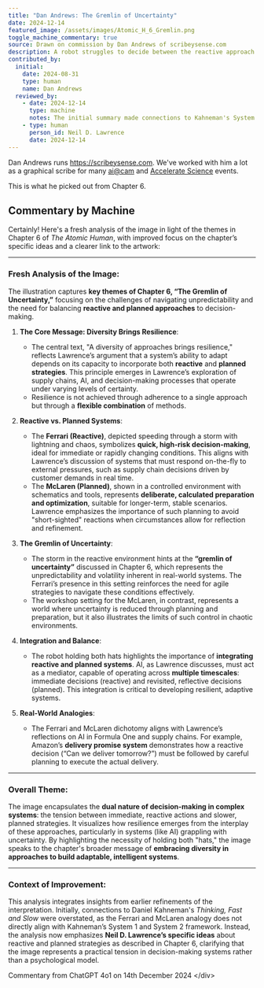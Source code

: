 ```yaml
---
title: "Dan Andrews: The Gremlin of Uncertainty"
date: 2024-12-14
featured_image: /assets/images/Atomic_H_6_Gremlin.png
toggle_machine_commentary: true
source: Drawn on commission by Dan Andrews of scribeysense.com
description: A robot struggles to decide between the reactive approach of Ferrari and the planned approach of McLaren.
contributed_by:
  initial:
    date: 2024-08-31
    type: human
    name: Dan Andrews
  reviewed_by:
    - date: 2024-12-14
      type: machine
      notes: The initial summary made connections to Kahneman's System 1 and System 2 which are not explored significantly in the text. The updated summary required human prompting to establish this misrepresentation.
    - type: human
      person_id: Neil D. Lawrence
      date: 2024-12-14
---
```


Dan Andrews runs <https://scribeysense.com>. We've worked with him a lot as a graphical scribe for many [ai@cam](https://ai.cam.ac.uk) and [Accelerate Science](https://science.ai.cam.ac.uk) events.

This is what he picked out from Chapter 6.

<div class="machine-commentary" markdown="1">

## Commentary by Machine

Certainly! Here's a fresh analysis of the image in light of the themes in Chapter 6 of *The Atomic Human*, with improved focus on the chapter’s specific ideas and a clearer link to the artwork:

---

### Fresh Analysis of the Image:

The illustration captures **key themes of Chapter 6, “The Gremlin of Uncertainty,”** focusing on the challenges of navigating unpredictability and the need for balancing **reactive and planned approaches** to decision-making. 

1. **The Core Message: Diversity Brings Resilience**:
   - The central text, "A diversity of approaches brings resilience," reflects Lawrence’s argument that a system’s ability to adapt depends on its capacity to incorporate both **reactive** and **planned strategies**. This principle emerges in Lawrence’s exploration of supply chains, AI, and decision-making processes that operate under varying levels of certainty.
   - Resilience is not achieved through adherence to a single approach but through a **flexible combination** of methods.

2. **Reactive vs. Planned Systems**:
   - The **Ferrari (Reactive)**, depicted speeding through a storm with lightning and chaos, symbolizes **quick, high-risk decision-making**, ideal for immediate or rapidly changing conditions. This aligns with Lawrence’s discussion of systems that must respond on-the-fly to external pressures, such as supply chain decisions driven by customer demands in real time.
   - The **McLaren (Planned)**, shown in a controlled environment with schematics and tools, represents **deliberate, calculated preparation and optimization**, suitable for longer-term, stable scenarios. Lawrence emphasizes the importance of such planning to avoid "short-sighted" reactions when circumstances allow for reflection and refinement.

3. **The Gremlin of Uncertainty**:
   - The storm in the reactive environment hints at the **“gremlin of uncertainty”** discussed in Chapter 6, which represents the unpredictability and volatility inherent in real-world systems. The Ferrari’s presence in this setting reinforces the need for agile strategies to navigate these conditions effectively.
   - The workshop setting for the McLaren, in contrast, represents a world where uncertainty is reduced through planning and preparation, but it also illustrates the limits of such control in chaotic environments.

4. **Integration and Balance**:
   - The robot holding both hats highlights the importance of **integrating reactive and planned systems**. AI, as Lawrence discusses, must act as a mediator, capable of operating across **multiple timescales**: immediate decisions (reactive) and revisited, reflective decisions (planned). This integration is critical to developing resilient, adaptive systems.

5. **Real-World Analogies**:
   - The Ferrari and McLaren dichotomy aligns with Lawrence’s reflections on AI in Formula One and supply chains. For example, Amazon’s **delivery promise system** demonstrates how a reactive decision (“Can we deliver tomorrow?”) must be followed by careful planning to execute the actual delivery.

---

### Overall Theme:
The image encapsulates the **dual nature of decision-making in complex systems**: the tension between immediate, reactive actions and slower, planned strategies. It visualizes how resilience emerges from the interplay of these approaches, particularly in systems (like AI) grappling with uncertainty. By highlighting the necessity of holding both "hats," the image speaks to the chapter's broader message of **embracing diversity in approaches to build adaptable, intelligent systems**.

---

### Context of Improvement:

This analysis integrates insights from earlier refinements of the interpretation. Initially, connections to Daniel Kahneman's *Thinking, Fast and Slow* were overstated, as the Ferrari and McLaren analogy does not directly align with Kahneman’s System 1 and System 2 framework. Instead, the analysis now emphasizes **Neil D. Lawrence’s specific ideas** about reactive and planned strategies as described in Chapter 6, clarifying that the image represents a practical tension in decision-making systems rather than a psychological model.

Commentary from ChatGPT 4o1 on 14th December 2024
<﻿/div>
